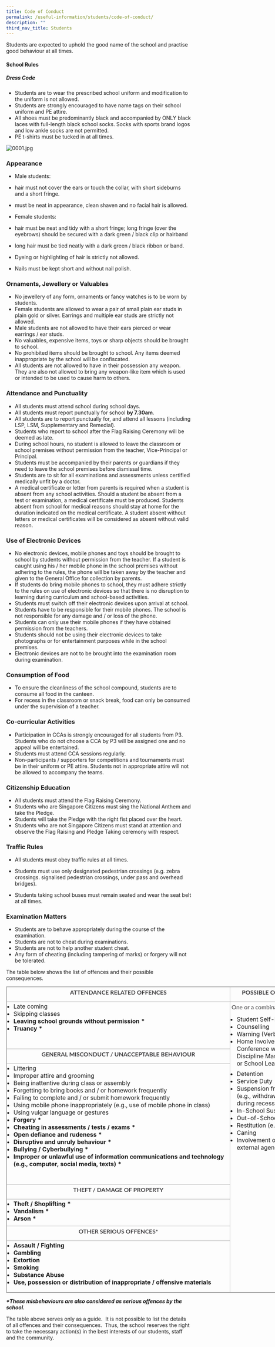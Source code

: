 ```yaml
---
title: Code of Conduct
permalink: /useful-information/students/code-of-conduct/
description: ""
third_nav_title: Students
---
```

Students are expected to uphold the good name of the school and practise good behaviour at all times.

#### School Rules

##### Dress Code

*   Students are to wear the prescribed school uniform and modification to the uniform is not allowed. 
*   Students are strongly encouraged to have name tags on their school uniform and PE attire.
*   All shoes must be predominantly black and accompanied by ONLY black laces with full-length black school socks. Socks with sports brand logos and low ankle socks are not permitted.
*   PE t-shirts must be tucked in at all times.

![0001.jpg](https://tanjongkatongpri.moe.edu.sg/qql/slot/u742/2020/Useful%20Links/Pupils/Code%20of%20Conduct/0001.jpg)  

### Appearance

*   Male students:

*   hair must not cover the ears or touch the collar, with short sideburns and a short fringe.
*   must be neat in appearance, clean shaven and no facial hair is allowed.

*   Female students: 

*   hair must be neat and tidy with a short fringe; long fringe (over the eyebrows) should be secured with a dark green / black clip or hairband
*   long hair must be tied neatly with a dark green / black ribbon or band. 

*   Dyeing or highlighting of hair is strictly not allowed.
*   Nails must be kept short and without nail polish.

  

### Ornaments, Jewellery or Valuables

*   No jewellery of any form, ornaments or fancy watches is to be worn by students. 
*   Female students are allowed to wear a pair of small plain ear studs in plain gold or silver. Earrings and multiple ear studs are strictly not allowed.
*   Male students are not allowed to have their ears pierced or wear earrings / ear studs.
*   No valuables, expensive items, toys or sharp objects should be brought to school.
*   No prohibited items should be brought to school. Any items deemed inappropriate by the school will be confiscated.
*   All students are not allowed to have in their possession any weapon. They are also not allowed to bring any weapon-like item which is used or intended to be used to cause harm to others.

  

### Attendance and Punctuality

*   All students must attend school during school days.
*   All students must report punctually for school **by 7.30am**.
*   All students are to report punctually for, and attend all lessons (including LSP, LSM, Supplementary and Remedial).
*   Students who report to school after the Flag Raising Ceremony will be deemed as late. 
*   During school hours, no student is allowed to leave the classroom or school premises without permission from the teacher, Vice-Principal or Principal.
*   Students must be accompanied by their parents or guardians if they need to leave the school premises before dismissal time.  
*   Students are to sit for all examinations and assessments unless certified medically unfit by a doctor.
*   A medical certificate or letter from parents is required when a student is absent from any school activities. Should a student be absent from a test or examination, a medical certificate must be produced. Students absent from school for medical reasons should stay at home for the duration indicated on the medical certificate. A student absent without letters or medical certificates will be considered as absent without valid reason.

  

### Use of Electronic Devices

*   No electronic devices, mobile phones and toys should be brought to school by students without permission from the teacher. If a student is caught using his / her mobile phone in the school premises without adhering to the rules, the phone will be taken away by the teacher and given to the General Office for collection by parents.
*   If students do bring mobile phones to school, they must adhere strictly to the rules on use of electronic devices so that there is no disruption to learning during curriculum and school-based activities. 
*   Students must switch off their electronic devices upon arrival at school. 
*   Students have to be responsible for their mobile phones. The school is not responsible for any damage and / or loss of the phone.
*   Students can only use their mobile phones if they have obtained permission from the teachers.
*   Students should not be using their electronic devices to take photographs or for entertainment purposes while in the school premises.
*   Electronic devices are not to be brought into the examination room during examination.

  

### Consumption of Food

*   To ensure the cleanliness of the school compound, students are to consume all food in the canteen. 
*   For recess in the classroom or snack break, food can only be consumed under the supervision of a teacher.

  

### Co-curricular Activities

*   Participation in CCAs is strongly encouraged for all students from P3. Students who do not choose a CCA by P3 will be assigned one and no appeal will be entertained.
*   Students must attend CCA sessions regularly.
*   Non-participants / supporters for competitions and tournaments must be in their uniform or PE attire. Students not in appropriate attire will not be allowed to accompany the teams.

  

### Citizenship Education

*   All students must attend the Flag Raising Ceremony. 
*   Students who are Singapore Citizens must sing the National Anthem and take the Pledge.
*   Students will take the Pledge with the right fist placed over the heart.
*   Students who are not Singapore Citizens must stand at attention and observe the Flag Raising and Pledge Taking ceremony with respect.  
      
    

### Traffic Rules

*   All students must obey traffic rules at all times.
*   Students must use only designated pedestrian crossings (e.g. zebra crossings. signalised pedestrian crossings, under pass and overhead bridges).  
    
*   Students taking school buses must remain seated and wear the seat belt at all times.  
    

  

### Examination Matters

*   Students are to behave appropriately during the course of the examination.
*   Students are not to cheat during examinations.
*   Students are not to help another student cheat.
*   Any form of cheating (including tampering of marks) or forgery will not be tolerated.

  

The table below shows the list of offences and their possible consequences.  

<table border="1" cellspacing="0" cellpadding="0" class="iveo_table ives_tab_simple3" style="margin: 0px; outline: 0px; padding: 0px; border-collapse: collapse; border: 1px solid rgb(170, 170, 170); width: 890px;"><tbody style="margin: 0px; outline: 0px; padding: 0px;"><tr style="margin: 0px; outline: 0px; padding: 0px; height: 25.8pt;"><td style="margin: 0px; outline: 0px; padding: 2px; text-align: center; border: 1px solid rgb(170, 170, 170); width: 612px;"><p style="margin: 0px 0px 10px; outline: 0px; padding: 0px; line-height: 24.96px; color: rgb(65, 64, 66); font-family: Lato, sans-serif; font-size: 16px; font-weight: 400;"><strong style="margin: 0px; outline: 0px; padding: 0px;">ATTENDANCE RELATED OFFENCES</strong></p></td><td style="margin: 0px; outline: 0px; padding: 2px; text-align: center; border: 1px solid rgb(170, 170, 170); width: 277px;"><p style="margin: 0px 0px 10px; outline: 0px; padding: 0px; line-height: 24.96px; color: rgb(65, 64, 66); font-family: Lato, sans-serif; font-size: 16px; font-weight: 400;"><strong style="margin: 0px; outline: 0px; padding: 0px;">POSSIBLE CONSEQUENCE(S)</strong></p></td></tr><tr style="margin: 0px; outline: 0px; padding: 0px;"><td valign="top" style="margin: 0px; outline: 0px; padding: 2px; text-align: center; border: 1px solid rgb(170, 170, 170); width: 326.95pt;"><ul style="margin: 0px 0px 0.5em 1em; outline: 0px; padding: 0px;"><li style="margin: 0px; outline: 0px; padding: 0px; text-align: left;">Late coming</li><li style="margin: 0px; outline: 0px; padding: 0px; text-align: left;">Skipping classes</li><li style="margin: 0px; outline: 0px; padding: 0px; text-align: left;"><strong style="margin: 0px; outline: 0px; padding: 0px;">Leaving school grounds without permission *</strong></li><li style="margin: 0px; outline: 0px; padding: 0px; text-align: left;"><strong style="margin: 0px; outline: 0px; padding: 0px;">Truancy *</strong></li></ul><p style="margin: 0px 0px 10px; outline: 0px; padding: 0px; line-height: 24.96px; color: rgb(65, 64, 66); font-family: Lato, sans-serif; font-size: 16px; font-weight: 400;"><strong style="margin: 0px; outline: 0px; padding: 0px;">&nbsp;</strong></p></td><td rowspan="7" valign="top" style="margin: 0px; outline: 0px; padding: 2px; text-align: center; border: 1px solid rgb(170, 170, 170); width: 147.95pt;"><p style="margin: 0px 0px 10px; outline: 0px; padding: 0px; line-height: 24.96px; color: rgb(65, 64, 66); font-family: Lato, sans-serif; font-size: 16px; font-weight: 400;">One or a combination of the following:</p><ul style="margin: 0px 0px 0.5em 1em; outline: 0px; padding: 0px;"><li style="margin: 0px; outline: 0px; padding: 0px; text-align: left;">Student Self-Reflection</li><li style="margin: 0px; outline: 0px; padding: 0px; text-align: left;">Counselling</li><li style="margin: 0px; outline: 0px; padding: 0px; text-align: left;">Warning (Verbal or Written)</li><li style="margin: 0px; outline: 0px; padding: 0px; text-align: left;">Home Involvement through Parent Conference with Teacher, Discipline Master / Mistress and / or School Leaders</li></ul><ul style="margin: 0px 0px 0.5em 1em; outline: 0px; padding: 0px;"><li style="margin: 0px; outline: 0px; padding: 0px; text-align: left;">Detention</li><li style="margin: 0px; outline: 0px; padding: 0px; text-align: left;">Service Duty</li><li style="margin: 0px; outline: 0px; padding: 0px; text-align: left;">Suspension from School Activities (e.g., withdrawal of playtime during recess)</li><li style="margin: 0px; outline: 0px; padding: 0px; text-align: left;">In-School Suspension</li><li style="margin: 0px; outline: 0px; padding: 0px; text-align: left;">Out-of-School Suspension</li><li style="margin: 0px; outline: 0px; padding: 0px; text-align: left;">Restitution (e.g., compensation)</li><li style="margin: 0px; outline: 0px; padding: 0px; text-align: left;">Caning</li><li style="margin: 0px; outline: 0px; padding: 0px; text-align: left;">Involvement of police and / or external agencies</li></ul><p style="margin: 0px 0px 10px; outline: 0px; padding: 0px; line-height: 24.96px; color: rgb(65, 64, 66); font-family: Lato, sans-serif; font-size: 16px; font-weight: 400;"><strong style="margin: 0px; outline: 0px; padding: 0px;">&nbsp;</strong></p></td></tr><tr style="margin: 0px; outline: 0px; padding: 0px;"><td valign="top" style="margin: 0px; outline: 0px; padding: 2px; text-align: center; border: 1px solid rgb(170, 170, 170); width: 326.95pt;"><p style="margin: 0px 0px 10px; outline: 0px; padding: 0px; line-height: 24.96px; color: rgb(65, 64, 66); font-family: Lato, sans-serif; font-size: 16px; font-weight: 400;"><strong style="margin: 0px; outline: 0px; padding: 0px;">GENERAL MISCONDUCT / UNACCEPTABLE BEHAVIOUR</strong></p></td></tr><tr style="margin: 0px; outline: 0px; padding: 0px;"><td valign="top" style="margin: 0px; outline: 0px; padding: 2px; text-align: center; border: 1px solid rgb(170, 170, 170); width: 326.95pt;"><ul style="margin: 0px 0px 0.5em 1em; outline: 0px; padding: 0px;"><li style="margin: 0px; outline: 0px; padding: 0px; text-align: left;">Littering</li><li style="margin: 0px; outline: 0px; padding: 0px; text-align: left;">Improper attire and grooming</li><li style="margin: 0px; outline: 0px; padding: 0px; text-align: left;">Being inattentive during class or assembly</li><li style="margin: 0px; outline: 0px; padding: 0px; text-align: left;">Forgetting to bring books and / or homework frequently</li><li style="margin: 0px; outline: 0px; padding: 0px; text-align: left;">Failing to complete and / or submit homework frequently</li><li style="margin: 0px; outline: 0px; padding: 0px; text-align: left;">Using mobile phone inappropriately (e.g., use of mobile phone in class)</li><li style="margin: 0px; outline: 0px; padding: 0px; text-align: left;">Using vulgar language or gestures</li><li style="margin: 0px; outline: 0px; padding: 0px; text-align: left;"><strong style="margin: 0px; outline: 0px; padding: 0px;">Forgery *</strong></li><li style="margin: 0px; outline: 0px; padding: 0px; text-align: left;"><strong style="margin: 0px; outline: 0px; padding: 0px;">Cheating in assessments / tests / exams *</strong></li><li style="margin: 0px; outline: 0px; padding: 0px; text-align: left;"><strong style="margin: 0px; outline: 0px; padding: 0px;">Open defiance and rudeness *</strong></li><li style="margin: 0px; outline: 0px; padding: 0px; text-align: left;"><strong style="margin: 0px; outline: 0px; padding: 0px;">Disruptive and unruly behaviour *</strong></li><li style="margin: 0px; outline: 0px; padding: 0px; text-align: left;"><strong style="margin: 0px; outline: 0px; padding: 0px;">Bullying / Cyberbullying *</strong></li><li style="margin: 0px; outline: 0px; padding: 0px; text-align: left;"><strong style="margin: 0px; outline: 0px; padding: 0px;">Improper or unlawful use of information communications and technology (e.g., computer, social media, texts) *</strong></li></ul><p style="margin: 0px 0px 10px; outline: 0px; padding: 0px; line-height: 24.96px; color: rgb(65, 64, 66); font-family: Lato, sans-serif; font-size: 16px; font-weight: 400;">&nbsp;</p></td></tr><tr style="margin: 0px; outline: 0px; padding: 0px; height: 13.45pt;"><td valign="top" style="margin: 0px; outline: 0px; padding: 2px; text-align: center; border: 1px solid rgb(170, 170, 170); width: 326.95pt;"><p style="margin: 0px 0px 10px; outline: 0px; padding: 0px; line-height: 24.96px; color: rgb(65, 64, 66); font-family: Lato, sans-serif; font-size: 16px; font-weight: 400;"><strong style="margin: 0px; outline: 0px; padding: 0px;">THEFT / DAMAGE OF PROPERTY</strong></p></td></tr><tr style="margin: 0px; outline: 0px; padding: 0px;"><td valign="top" style="margin: 0px; outline: 0px; padding: 2px; text-align: center; border: 1px solid rgb(170, 170, 170); width: 326.95pt;"><ul style="margin: 0px 0px 0.5em 1em; outline: 0px; padding: 0px;"><li style="margin: 0px; outline: 0px; padding: 0px; text-align: left;"><strong style="margin: 0px; outline: 0px; padding: 0px;">Theft / Shoplifting *</strong></li><li style="margin: 0px; outline: 0px; padding: 0px; text-align: left;"><strong style="margin: 0px; outline: 0px; padding: 0px;">Vandalism *</strong></li><li style="margin: 0px; outline: 0px; padding: 0px; text-align: left;"><strong style="margin: 0px; outline: 0px; padding: 0px;">Arson *</strong></li></ul></td></tr><tr style="margin: 0px; outline: 0px; padding: 0px;"><td valign="top" style="margin: 0px; outline: 0px; padding: 2px; text-align: center; border: 1px solid rgb(170, 170, 170); width: 326.95pt;"><p style="margin: 0px 0px 10px; outline: 0px; padding: 0px; line-height: 24.96px; color: rgb(65, 64, 66); font-family: Lato, sans-serif; font-size: 16px; font-weight: 400;"><strong style="margin: 0px; outline: 0px; padding: 0px;">OTHER SERIOUS OFFENCES*</strong></p></td></tr><tr style="margin: 0px; outline: 0px; padding: 0px; height: 104.95pt;"><td valign="top" style="margin: 0px; outline: 0px; padding: 2px; text-align: center; border: 1px solid rgb(170, 170, 170); width: 326.95pt;"><ul style="margin: 0px 0px 0.5em 1em; outline: 0px; padding: 0px;"><li style="margin: 0px; outline: 0px; padding: 0px; text-align: left;"><strong style="margin: 0px; outline: 0px; padding: 0px;">Assault / Fighting</strong></li><li style="margin: 0px; outline: 0px; padding: 0px; text-align: left;"><strong style="margin: 0px; outline: 0px; padding: 0px;">Gambling</strong></li><li style="margin: 0px; outline: 0px; padding: 0px; text-align: left;"><strong style="margin: 0px; outline: 0px; padding: 0px;">Extortion</strong></li><li style="margin: 0px; outline: 0px; padding: 0px; text-align: left;"><strong style="margin: 0px; outline: 0px; padding: 0px;">Smoking</strong></li><li style="margin: 0px; outline: 0px; padding: 0px; text-align: left;"><strong style="margin: 0px; outline: 0px; padding: 0px;">Substance Abuse</strong></li><li style="margin: 0px; outline: 0px; padding: 0px; text-align: left;"><strong style="margin: 0px; outline: 0px; padding: 0px;">Use, possession or distribution of inappropriate / offensive materials</strong></li></ul></td></tr></tbody></table>

  

**_\*These misbehaviours are also considered as serious offences by the school._**

  

The table above serves only as a guide.  It is not possible to list the details of all offences and their consequences.  Thus, the school reserves the right to take the necessary action(s) in the best interests of our students, staff and the community.